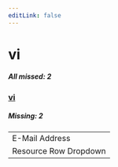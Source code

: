 ```yaml
---
editLink: false
---
```


# vi

##### All missed: 2


### [vi](https://github.com/Laravel-Lang/lang/blob/main/locales/vi/vi.json)

##### Missing: 2

<table >
<tr><td align="left" >
E-Mail Address
</td>
</tr>
<tr><td align="left" >
Resource Row Dropdown
</td>
</tr>

</table>


